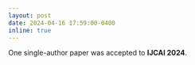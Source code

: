 ```yaml
---
layout: post
date: 2024-04-16 17:59:00-0400
inline: true
---
```


One single-author paper was accepted to **IJCAI 2024**. 
